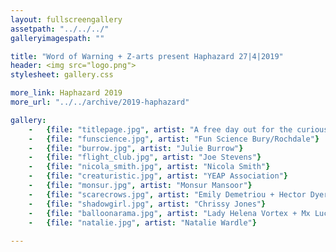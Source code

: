 ```yaml
---
layout: fullscreengallery
assetpath: "../../../"
galleryimagespath: ""

title: "Word of Warning + Z-arts present Haphazard 27|4|2019"
header: <img src="logo.png">
stylesheet: gallery.css

more_link: Haphazard 2019
more_url: "../../archive/2019-haphazard"

gallery:
    -   {file: "titlepage.jpg", artist: "A free day out for the curious of all ages, Sat 27 Apr at Z-arts.", show: "<small>Image: Catherine Jack for YEAP Association</small>"}
    -   {file: "funscience.jpg", artist: "Fun Science Bury/Rochdale"}
    -   {file: "burrow.jpg", artist: "Julie Burrow"}
    -   {file: "flight_club.jpg", artist: "Joe Stevens"} 
    -   {file: "nicola_smith.jpg", artist: "Nicola Smith"}
    -   {file: "creaturistic.jpg", artist: "YEAP Association"}
    -   {file: "monsur.jpg", artist: "Monsur Mansoor"}
    -   {file: "scarecrows.jpg", artist: "Emily Demetriou + Hector Dyer"}
    -   {file: "shadowgirl.jpg", artist: "Chrissy Jones"}
    -   {file: "balloonarama.jpg", artist: "Lady Helena Vortex + Mx Lucille Power"}
    -   {file: "natalie.jpg", artist: "Natalie Wardle"}
     
---
```

